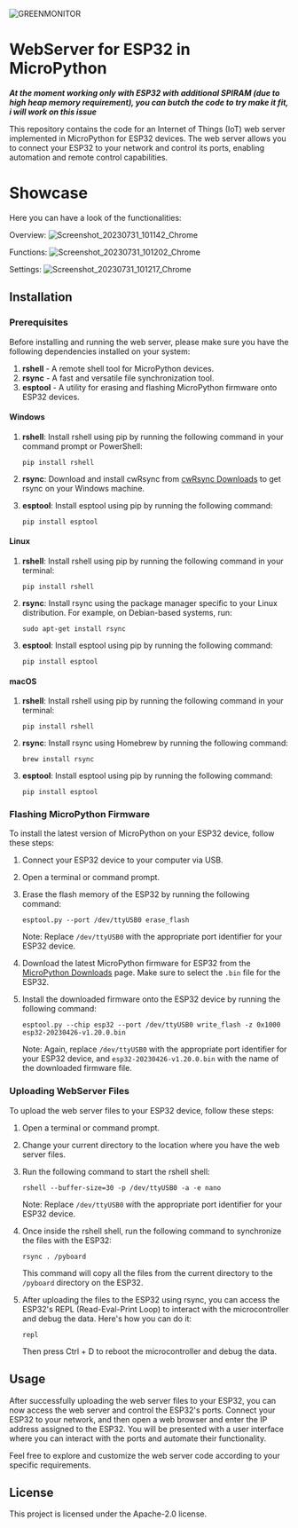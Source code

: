 ![GREENMONITOR](https://github.com/rokkino/ESP32-Green-Monitor-Webserver/assets/109034293/c332f3c1-494c-4c57-9602-2fb6828d9ec6)
# WebServer for ESP32 in MicroPython

***At the moment working only with ESP32 with additional SPIRAM (due to high heap memory requirement), you can butch the code to try make it fit, i will work on this issue***

This repository contains the code for an Internet of Things (IoT) web server implemented in MicroPython for ESP32 devices. The web server allows you to connect your ESP32 to your network and control its ports, enabling automation and remote control capabilities.

# Showcase
Here you can have a look of the functionalities:

Overview:
![Screenshot_20230731_101142_Chrome](https://github.com/rokkino/ESP32-Green-Monitor-Webserver/assets/109034293/49fe882c-121d-4cbc-9487-74b763f87cbb)

Functions:
![Screenshot_20230731_101202_Chrome](https://github.com/rokkino/ESP32-Green-Monitor-Webserver/assets/109034293/b2a492f2-1914-42b6-9707-3f5058370b3e)

Settings:
![Screenshot_20230731_101217_Chrome](https://github.com/rokkino/ESP32-Green-Monitor-Webserver/assets/109034293/a59bb843-1253-47ba-82f9-6a5762b081de)

## Installation

### Prerequisites

Before installing and running the web server, please make sure you have the following dependencies installed on your system:

1. **rshell** - A remote shell tool for MicroPython devices.
2. **rsync** - A fast and versatile file synchronization tool.
3. **esptool** - A utility for erasing and flashing MicroPython firmware onto ESP32 devices.

#### Windows

1. **rshell**: Install rshell using pip by running the following command in your command prompt or PowerShell:

   ```shell
   pip install rshell
   ```

2. **rsync**: Download and install cwRsync from [cwRsync Downloads](https://www.itefix.net/cwrsync) to get rsync on your Windows machine.

3. **esptool**: Install esptool using pip by running the following command:

   ```shell
   pip install esptool
   ```

#### Linux

1. **rshell**: Install rshell using pip by running the following command in your terminal:

   ```shell
   pip install rshell
   ```

2. **rsync**: Install rsync using the package manager specific to your Linux distribution. For example, on Debian-based systems, run:

   ```shell
   sudo apt-get install rsync
   ```

3. **esptool**: Install esptool using pip by running the following command:

   ```shell
   pip install esptool
   ```

#### macOS

1. **rshell**: Install rshell using pip by running the following command in your terminal:

   ```shell
   pip install rshell
   ```

2. **rsync**: Install rsync using Homebrew by running the following command:

   ```shell
   brew install rsync
   ```

3. **esptool**: Install esptool using pip by running the following command:

   ```shell
   pip install esptool
   ```

### Flashing MicroPython Firmware

To install the latest version of MicroPython on your ESP32 device, follow these steps:

1. Connect your ESP32 device to your computer via USB.

2. Open a terminal or command prompt.

3. Erase the flash memory of the ESP32 by running the following command:

   ```shell
   esptool.py --port /dev/ttyUSB0 erase_flash
   ```

   Note: Replace `/dev/ttyUSB0` with the appropriate port identifier for your ESP32 device.

4. Download the latest MicroPython firmware for ESP32 from the [MicroPython Downloads](https://micropython.org/download/#esp32) page. Make sure to select the `.bin` file for the ESP32.

5. Install the downloaded firmware onto the ESP32 device by running the following command:

   ```shell
   esptool.py --chip esp32 --port /dev/ttyUSB0 write_flash -z 0x1000 esp32-20230426-v1.20.0.bin
   ```

   Note: Again, replace `/dev/ttyUSB0` with the appropriate port identifier for your ESP32 device, and `esp32-20230426-v1.20.0.bin` with the name of the downloaded firmware file.

### Uploading WebServer Files

To upload the web server files to your ESP32 device, follow these steps:

1. Open a terminal or command prompt.

2. Change your current directory to the location where you have the web server files.

3. Run the following command to start the rshell shell:

   ```shell
   rshell --buffer-size=30 -p /dev/ttyUSB0 -a -e nano
   ```

   Note: Replace `/dev/ttyUSB0` with the appropriate port identifier for your ESP32 device.

4. Once inside the rshell shell, run the following command to synchronize the files with the ESP32:

   ```shell
   rsync . /pyboard
   ```

   This command will copy all the files from the current directory to the `/pyboard` directory on the ESP32.

5. After uploading the files to the ESP32 using rsync, you can access the ESP32's REPL (Read-Eval-Print Loop) to interact with the microcontroller and debug the data. Here's how you can do it:

   ```shell
   repl
   ```
   Then press Ctrl + D to reboot the microcontroller and debug the data. 

## Usage

After successfully uploading the web server files to your ESP32, you can now access the web server and control the ESP32's ports. Connect your ESP32 to your network, and then open a web browser and enter the IP address assigned to the ESP32. You will be presented with a user interface where you can interact with the ports and automate their functionality.

Feel free to explore and customize the web server code according to your specific requirements.

## License

This project is licensed under the  Apache-2.0 license.
